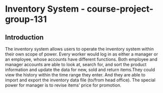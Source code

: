 # Inventory System - course-project-group-131
## Introduction
The inventory system allows users to operate the inventory system within their own scope of power. Every worker would  log in as either a manager or an employee, whose accounts have different functions. Both employee and manager accounts are able to look at, search for, and sort the product information and update the data for new, sold and return items.They could view the history within the time range they enter. And they are able to import and export the inventory data file (to/from head office). The special power for manager is to revise items’ price for promotion.

